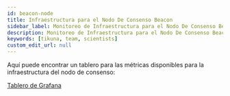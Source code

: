 ```yaml
---
id: beacon-node
title: Infraestructura para el Nodo De Consenso Beacon
sidebar_label: Monitoreo de Infraestructura para el Nodo De Consenso Beacon
description: Monitoreo de Infraestructura para el Nodo De Consenso Beacon
keywords: [tikuna, team, scientists]
custom_edit_url: null
---
```


Aquí puede encontrar un tablero para las métricas disponibles para la infraestructura del nodo de consenso:

[Tablero de Grafana](https://dash.tikuna.io/public-dashboards/ca0ff8d66a7c49948a0d20339555bade?orgId=0)
